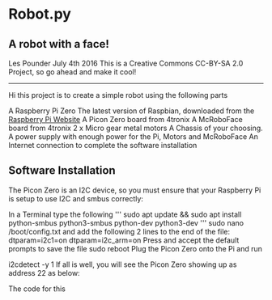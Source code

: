 
# Robot.py
## A robot with a face!
Les Pounder July 4th 2016
This is a Creative Commons CC-BY-SA 2.0 Project, so go ahead and make it cool!

---
Hi this project is to create a simple robot using the following parts

A Raspberry Pi Zero
The latest version of Raspbian, downloaded from the [Raspberry Pi Website](https://www.raspberrypi.org/downloads/)
A Picon Zero board from 4tronix
A McRoboFace board from 4tronix
2 x Micro gear metal motors
A Chassis of your choosing.
A power supply with enough power for the Pi, Motors and McRoboFace
An Internet connection to complete the software installation

## Software Installation 

The Picon Zero is an I2C device, so you must ensure that your Raspberry Pi is setup to use I2C and smbus correctly:

In a Terminal type the following
'''
sudo apt update && sudo apt install python-smbus python3-smbus python-dev python3-dev
'''
sudo nano /boot/config.txt
and add the following 2 lines to the end of the file:
dtparam=i2c1=on
dtparam=i2c_arm=on
Press <ctrl-x> and accept the default prompts to save the file
sudo reboot
Plug the Picon Zero onto the Pi and run

i2cdetect -y 1
If all is well, you will see the Picon Zero showing up as address 22 as below:


The code for this 

